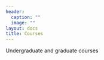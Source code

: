 ```yaml
---
header:
  caption: ""
  image: ""
layout: docs
title: Courses
---
```


Undergraduate and graduate courses